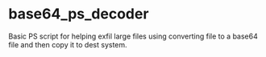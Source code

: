 # base64_ps_decoder
Basic PS script for helping exfil large files using converting file to a base64 file and then copy it to dest system.
